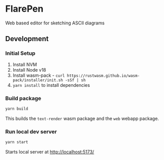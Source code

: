 # FlarePen

Web based editor for sketching ASCII diagrams

## Development

### Initial Setup

1. Install NVM
2. Install Node v18
3. Install wasm-pack - `curl https://rustwasm.github.io/wasm-pack/installer/init.sh -sSf | sh`
4. `yarn install` to install dependencies

### Build package

```sh
yarn build
```

This builds the `text-render` wasm package and the `web` webapp package.


### Run local dev server

```sh
yarn start
```

Starts local server at [http://localhost:5173/](http://localhost:5173/)

